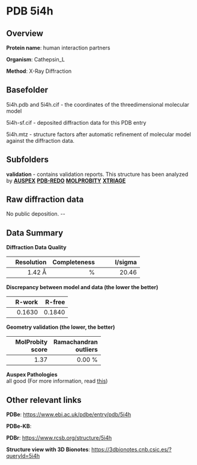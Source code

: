 # PDB 5i4h

## Overview

**Protein name**: human interaction partners

**Organism**: Cathepsin_L

**Method**: X-Ray Diffraction



## Basefolder

5i4h.pdb and 5i4h.cif - the coordinates of the threedimensional molecular model

5i4h-sf.cif - deposited diffraction data for this PDB entry

5i4h.mtz - structure factors after automatic refinement of molecular model against the diffraction data.

## Subfolders





**validation** - contains validation reports. This structure has been analyzed by [**AUSPEX**](https://github.com/thorn-lab/coronavirus_structural_task_force/tree/master/pdb/human_interaction_partners/Cathepsin_L/5i4h/validation/auspex) [**PDB-REDO**](https://github.com/thorn-lab/coronavirus_structural_task_force/tree/master/pdb/human_interaction_partners/Cathepsin_L/5i4h/validation/pdb-redo) [**MOLPROBITY**](https://github.com/thorn-lab/coronavirus_structural_task_force/tree/master/pdb/human_interaction_partners/Cathepsin_L/5i4h/validation/molprobity) [**XTRIAGE**](https://github.com/thorn-lab/coronavirus_structural_task_force/blob/master/pdb/human_interaction_partners/Cathepsin_L/5i4h/validation/Xtriage_output.log)  



## Raw diffraction data

No public deposition. --<br> 

## Data Summary
**Diffraction Data Quality**

|   | Resolution | Completeness| I/sigma |
|---|-------------:|----------------:|--------------:|
|   |1.42 Å|      %|<img width=50/>20.46|

**Discrepancy between model and data (the lower the better)**

|   | **R-work**| **R-free**   
|---|-------------:|----------------:|           
||  0.1630|  0.1840|

**Geometry validation (the lower, the better)**

|   |**MolProbity<br>score**| **Ramachandran<br>outliers** 
|---|-------------:|----------------:|
||  1.37|  0.00 %|

**Auspex Pathologies**<br> all good (For more information, read [this](https://github.com/thorn-lab/coronavirus_structural_task_force/blob/master/pdb/human_interaction_partners/Cathepsin_L/5i4h/validation/auspex/5i4h_auspex_comments.txt))

 



## Other relevant links 
**PDBe**:  https://www.ebi.ac.uk/pdbe/entry/pdb/5i4h

**PDBe-KB**:  
 
**PDBr**: https://www.rcsb.org/structure/5i4h 

**Structure view with 3D Bionotes**: https://3dbionotes.cnb.csic.es/?queryId=5i4h

